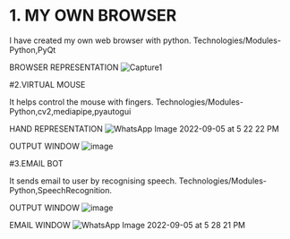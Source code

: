 # 1. MY OWN BROWSER

I have created my own web browser with python.
Technologies/Modules-Python,PyQt

BROWSER REPRESENTATION
![Capture1](https://user-images.githubusercontent.com/85629090/188441628-f84214fc-2843-49c2-af4e-920c22a332e9.PNG)



#2.VIRTUAL MOUSE

It helps control the mouse with fingers.
Technologies/Modules-Python,cv2,mediapipe,pyautogui

HAND REPRESENTATION 
![WhatsApp Image 2022-09-05 at 5 22 22 PM](https://user-images.githubusercontent.com/85629090/188442686-20f3beff-4af0-4015-b4fa-f0ccc570eb83.jpeg)

OUTPUT WINDOW
![image](https://user-images.githubusercontent.com/85629090/188442957-fabd2bee-40d9-4561-9274-8ad9cdc7656a.png)


#3.EMAIL BOT

It sends email to user by recognising speech.
Technologies/Modules-Python,SpeechRecognition.

OUTPUT WINDOW
![image](https://user-images.githubusercontent.com/85629090/188443643-cea17c5e-91a7-4553-9614-565f2d27edee.png)

EMAIL WINDOW
![WhatsApp Image 2022-09-05 at 5 28 21 PM](https://user-images.githubusercontent.com/85629090/188443797-df1e4454-b6c3-43b6-b11f-8bd1d6c6b745.jpeg)




